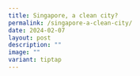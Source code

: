 ```yaml
---
title: Singapore, a clean city?
permalink: /singapore-a-clean-city/
date: 2024-02-07
layout: post
description: ""
image: ""
variant: tiptap
---
```

